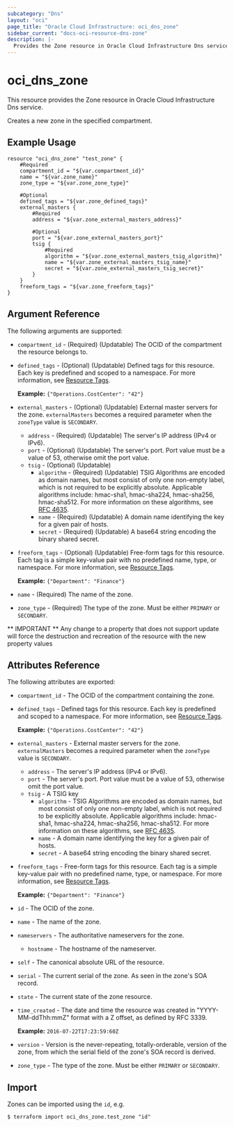 ```yaml
---
subcategory: "Dns"
layout: "oci"
page_title: "Oracle Cloud Infrastructure: oci_dns_zone"
sidebar_current: "docs-oci-resource-dns-zone"
description: |-
  Provides the Zone resource in Oracle Cloud Infrastructure Dns service
---
```


# oci_dns_zone
This resource provides the Zone resource in Oracle Cloud Infrastructure Dns service.

Creates a new zone in the specified compartment.


## Example Usage

```hcl
resource "oci_dns_zone" "test_zone" {
	#Required
	compartment_id = "${var.compartment_id}"
	name = "${var.zone_name}"
	zone_type = "${var.zone_zone_type}"

	#Optional
	defined_tags = "${var.zone_defined_tags}"
	external_masters {
		#Required
		address = "${var.zone_external_masters_address}"

		#Optional
		port = "${var.zone_external_masters_port}"
		tsig {
			#Required
			algorithm = "${var.zone_external_masters_tsig_algorithm}"
			name = "${var.zone_external_masters_tsig_name}"
			secret = "${var.zone_external_masters_tsig_secret}"
		}
	}
	freeform_tags = "${var.zone_freeform_tags}"
}
```

## Argument Reference

The following arguments are supported:

* `compartment_id` - (Required) (Updatable) The OCID of the compartment the resource belongs to.
* `defined_tags` - (Optional) (Updatable) Defined tags for this resource. Each key is predefined and scoped to a namespace. For more information, see [Resource Tags](https://docs.cloud.oracle.com/iaas/Content/General/Concepts/resourcetags.htm).

	 **Example:** `{"Operations.CostCenter": "42"}` 
* `external_masters` - (Optional) (Updatable) External master servers for the zone. `externalMasters` becomes a required parameter when the `zoneType` value is `SECONDARY`. 
	* `address` - (Required) (Updatable) The server's IP address (IPv4 or IPv6).
	* `port` - (Optional) (Updatable) The server's port. Port value must be a value of 53, otherwise omit the port value. 
	* `tsig` - (Optional) (Updatable) 
		* `algorithm` - (Required) (Updatable) TSIG Algorithms are encoded as domain names, but most consist of only one non-empty label, which is not required to be explicitly absolute. Applicable algorithms include: hmac-sha1, hmac-sha224, hmac-sha256, hmac-sha512. For more information on these algorithms, see [RFC 4635](https://tools.ietf.org/html/rfc4635#section-2). 
		* `name` - (Required) (Updatable) A domain name identifying the key for a given pair of hosts.
		* `secret` - (Required) (Updatable) A base64 string encoding the binary shared secret.
* `freeform_tags` - (Optional) (Updatable) Free-form tags for this resource. Each tag is a simple key-value pair with no predefined name, type, or namespace. For more information, see [Resource Tags](https://docs.cloud.oracle.com/iaas/Content/General/Concepts/resourcetags.htm).

	 **Example:** `{"Department": "Finance"}` 
* `name` - (Required) The name of the zone.
* `zone_type` - (Required) The type of the zone. Must be either `PRIMARY` or `SECONDARY`. 


** IMPORTANT **
Any change to a property that does not support update will force the destruction and recreation of the resource with the new property values

## Attributes Reference

The following attributes are exported:

* `compartment_id` - The OCID of the compartment containing the zone.
* `defined_tags` - Defined tags for this resource. Each key is predefined and scoped to a namespace. For more information, see [Resource Tags](https://docs.cloud.oracle.com/iaas/Content/General/Concepts/resourcetags.htm).

	 **Example:** `{"Operations.CostCenter": "42"}` 
* `external_masters` - External master servers for the zone. `externalMasters` becomes a required parameter when the `zoneType` value is `SECONDARY`. 
	* `address` - The server's IP address (IPv4 or IPv6).
	* `port` - The server's port. Port value must be a value of 53, otherwise omit the port value. 
	* `tsig` - A TSIG key
		* `algorithm` - TSIG Algorithms are encoded as domain names, but most consist of only one non-empty label, which is not required to be explicitly absolute. Applicable algorithms include: hmac-sha1, hmac-sha224, hmac-sha256, hmac-sha512. For more information on these algorithms, see [RFC 4635](https://tools.ietf.org/html/rfc4635#section-2). 
		* `name` - A domain name identifying the key for a given pair of hosts.
		* `secret` - A base64 string encoding the binary shared secret.
* `freeform_tags` - Free-form tags for this resource. Each tag is a simple key-value pair with no predefined name, type, or namespace. For more information, see [Resource Tags](https://docs.cloud.oracle.com/iaas/Content/General/Concepts/resourcetags.htm).

	 **Example:** `{"Department": "Finance"}` 
* `id` - The OCID of the zone.
* `name` - The name of the zone.
* `nameservers` - The authoritative nameservers for the zone.
	* `hostname` - The hostname of the nameserver.
* `self` - The canonical absolute URL of the resource.
* `serial` - The current serial of the zone. As seen in the zone's SOA record. 
* `state` - The current state of the zone resource.
* `time_created` - The date and time the resource was created in "YYYY-MM-ddThh:mmZ" format with a Z offset, as defined by RFC 3339.

	**Example:** `2016-07-22T17:23:59:60Z` 
* `version` - Version is the never-repeating, totally-orderable, version of the zone, from which the serial field of the zone's SOA record is derived. 
* `zone_type` - The type of the zone. Must be either `PRIMARY` or `SECONDARY`. 

## Import

Zones can be imported using the `id`, e.g.

```
$ terraform import oci_dns_zone.test_zone "id"
```


